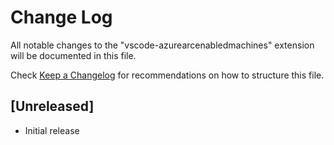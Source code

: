 # Change Log

All notable changes to the "vscode-azurearcenabledmachines" extension will be documented in this file.

Check [Keep a Changelog](http://keepachangelog.com/) for recommendations on how to structure this file.

## [Unreleased]

- Initial release
